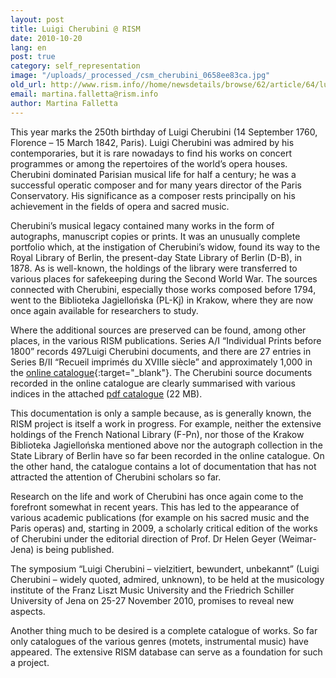 ```yaml
---
layout: post
title: Luigi Cherubini @ RISM
date: 2010-10-20
lang: en
post: true
category: self_representation
image: "/uploads/_processed_/csm_cherubini_0658ee83ca.jpg"
old_url: http://www.rism.info//home/newsdetails/browse/62/article/64/luigi-cherubini-rism.html
email: martina.falletta@rism.info
author: Martina Falletta
---
```



This year marks the 250th birthday of Luigi Cherubini (14 September 1760, Florence – 15 March 1842, Paris). Luigi Cherubini was admired by his contemporaries, but it is rare nowadays to find his works on concert programmes or among the repertoires of the world’s opera houses. Cherubini dominated Parisian musical life for half a century; he was a successful operatic composer and for many years director of the Paris Conservatory. His significance as a composer rests principally on his achievement in the fields of opera and sacred music.

Cherubini’s musical legacy contained many works in the form of autographs, manuscript copies or prints. It was an unusually complete portfolio which, at the instigation of Cherubini’s widow, found its way to the Royal Library of Berlin, the present-day State Library of Berlin (D-B), in 1878. As is well-known, the holdings of the library were transferred to various places for safekeeping during the Second World War. The sources connected with Cherubini, especially those works composed before 1794, went to the Biblioteka Jagiellońska (PL-Kj) in Krakow, where they are now once again available for researchers to study.

Where the additional sources are preserved can be found, among other places, in the various RISM publications. Series A/I “Individual Prints before 1800” records 497Luigi Cherubini documents, and there are 27 entries in Series B/II “Recueil imprimés du XVIIIe siècle” and approximately 1,000 in the [online catalogue](https://opac.rism.info/search?View=rism&author=Luigi+Cherubini){:target="_blank"}. The Cherubini source documents recorded in the online catalogue are clearly summarised with various indices in the attached [pdf catalogue](/fileadmin/content/news/Cherubini_Katalog.pdf "Initiates file download") (22 MB).

This documentation is only a sample because, as is generally known, the RISM project is itself a work in progress. For example, neither the extensive holdings of the French National Library (F-Pn), nor those of the Krakow Biblioteka Jagiellońska mentioned above nor the autograph collection in the State Library of Berlin have so far been recorded in the online catalogue. On the other hand, the catalogue contains a lot of documentation that has not attracted the attention of Cherubini scholars so far.

Research on the life and work of Cherubini has once again come to the forefront somewhat in recent years. This has led to the appearance of various academic publications (for example on his sacred music and the Paris operas) and, starting in 2009, a scholarly critical edition of the works of Cherubini under the editorial direction of Prof. Dr Helen Geyer (Weimar-Jena) is being published.

The symposium “Luigi Cherubini – vielzitiert, bewundert, unbekannt” (Luigi Cherubini – widely quoted, admired, unknown), to be held at the musicology institute of the Franz Liszt Music University and the Friedrich Schiller University of Jena on 25-27 November 2010, promises to reveal new aspects.

Another thing much to be desired is a complete catalogue of works. So far only catalogues of the various genres (motets, instrumental music) have appeared. The extensive RISM database can serve as a foundation for such a project.